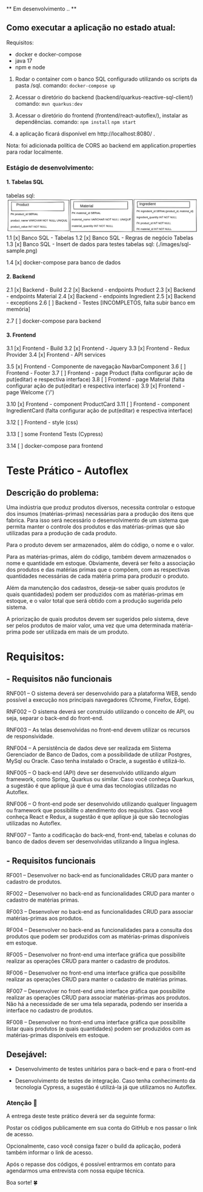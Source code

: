 ** Em desenvolvimento .. **

## Como executar a aplicação no estado atual:
Requisitos:
- docker e docker-compose
- java 17
- npm e node

1. Rodar o container com o banco SQL configurado utilizando os scripts da pasta /sql. comando:
`docker-compose up`

2. Acessar o diretório do backend (backend/quarkus-reactive-sql-client/)
comando:
`mvn quarkus:dev`


3. Acessar o diretório do frontend (frontend/react-autoflex/), instalar as dependências.
comando:
`npm install`
`npm start`

4. a aplicação ficará disponível em http://localhost:8080/ .

Nota: foi adicionada política de CORS ao backend em application.properties para rodar localmente.

### Estágio de desenvolvimento:
#### 1. Tabelas SQL
tabelas sql: ![sql](./images/sql-sample.png)
1.1 [x]  Banco SQL - Tabelas
1.2 [x]  Banco SQL - Regras de negócio Tabelas
1.3 [x]  Banco SQL - Insert de dados para testes
tabelas sql: (./images/sql-sample.png)

1.4 [x]  docker-compose para banco de dados

#### 2. Backend
2.1 [x]  Backend - Build
2.2 [x]  Backend - endpoints Product
2.3 [x]  Backend - endpoints Material
2.4 [x]  Backend - endpoints Ingredient
2.5 [x]  Backend - exceptions
2.6 [ ] Backend - Testes [INCOMPLETOS, falta subir banco em memória]

2.7 [ ] docker-compose para backend

#### 3. Frontend
3.1 [x]  Frontend - Build
3.2 [x]  Frontend - Jquery
3.3 [x]  Frontend - Redux Provider
3.4 [x]  Frontend - API services


3.5 [x]  Frontend - Componente de navegação NavbarComponent
3.6 [ ] Frontend - Footer
3.7 [ ] Frontend - page Product (falta configurar ação de put(editar) e respectiva interface)
3.8 [ ] Frontend - page Material (falta configurar ação de put(editar) e respectiva interface)
3.9 [x]  Frontend - page Welcome ('/')


3.10 [x]  Frontend - component ProductCard
3.11 [ ] Frontend - component IngredientCard (falta configurar ação de put(editar) e respectiva interface)

3.12 [ ] Frontend - style (css)

3.13 [ ] some Frontend Tests (Cypress)

3.14 [ ] docker-compose para frontend


# Teste Prático - Autoflex

## Descrição do problema:

Uma indústria que produz produtos diversos, necessita controlar o estoque dos insumos (matérias-primas) necessárias para a produção dos itens que fabrica. Para isso será necessário o desenvolvimento de um sistema que permita manter o controle dos produtos e das matérias-primas que são utilizadas para a produção de cada produto.

Para o produto devem ser armazenados, além do código, o nome e o valor.

Para as matérias-primas, além do código, também devem armazenados o nome e quantidade em estoque. Obviamente, deverá ser feito a associação dos produtos e das matérias primas que o compõem, com as respectivas quantidades necessárias de cada matéria prima para produzir o produto.

Além da manutenção dos cadastros, deseja-se saber quais produtos (e quais quantidades) podem ser produzidos com as matérias-primas em estoque, e o valor total que será obtido com a produção sugerida pelo sistema.

A priorização de quais produtos devem ser sugeridos pelo sistema, deve ser pelos produtos de maior valor, uma vez que uma determinada matéria-prima pode ser utilizada em mais de um produto.

# Requisitos:

## - Requisitos não funcionais

RNF001 – O sistema deverá ser desenvolvido para a plataforma WEB, sendo possível a execução nos principais navegadores (Chrome, Firefox, Edge).

RNF002 – O sistema deverá ser construído utilizando o conceito de API, ou seja, separar o back-end do front-end.

RNF003 – As telas desenvolvidas no front-end devem utilizar os recursos de responsividade.

RNF004 – A persistência de dados deve ser realizada em Sistema Gerenciador de Banco de Dados, com a possibilidade de utilizar Postgres, MySql ou Oracle. Caso tenha instalado o Oracle, a sugestão é utilizá-lo.

RNF005 – O back-end (API) deve ser desenvolvido utilizando algum framework, como Spring, Quarkus ou similar. Caso você conheça Quarkus, a sugestão é que aplique já que é uma das tecnologias utilizadas no Autoflex.

RNF006 – O front-end pode ser desenvolvido utilizando qualquer linguagem ou framework que possibilite o atendimento dos requisitos. Caso você conheça React e Redux, a sugestão é que aplique já que são tecnologias utilizadas no Autoflex.

RNF007 – Tanto a codificação do back-end, front-end, tabelas e colunas do banco de dados devem ser desenvolvidas utilizando a língua inglesa.

## - Requisitos funcionais

RF001 – Desenvolver no back-end as funcionalidades CRUD para manter o cadastro de produtos.

RF002 – Desenvolver no back-end as funcionalidades CRUD para manter o cadastro de matérias primas.

RF003 – Desenvolver no back-end as funcionalidades CRUD para associar matérias-primas aos produtos.

RF004 – Desenvolver no back-end as funcionalidades para a consulta dos produtos que podem ser produzidos com as matérias-primas disponíveis em estoque.

RF005 – Desenvolver no front-end uma interface gráfica que possibilite realizar as operações CRUD para manter o cadastro de produtos.

RF006 – Desenvolver no front-end uma interface gráfica que possibilite realizar as operações CRUD para manter o cadastro de matérias primas.

RF007 – Desenvolver no front-end uma interface gráfica que possibilite realizar as operações CRUD para associar matérias-primas aos produtos. Não há a necessidade de ser uma tela separada, podendo ser inserida a interface no cadastro de produtos.

RF008 – Desenvolver no front-end uma interface gráfica que possibilite listar quais produtos (e quais quantidades) podem ser produzidos com as matérias-primas disponíveis em estoque.

## Desejável:

- Desenvolvimento de testes unitários para o back-end e para o front-end

- Desenvolvimento de testes de integração. Caso tenha conhecimento da tecnologia Cypress, a sugestão é utilizá-la já que utilizamos no Autoflex.



### Atenção 🚩

A entrega deste teste prático deverá ser da seguinte forma:

Postar os códigos publicamente em sua conta do GitHub e nos passar o link de acesso.

Opcionalmente, caso você consiga fazer o build da aplicação, poderá também informar o link de acesso.

Após o repasse dos códigos, é possível entrarmos em contato para agendarmos uma entrevista com nossa equipe técnica.


Boa sorte! 🍀
